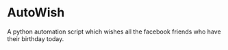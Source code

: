 # AutoWish
A python automation script which wishes all the facebook friends who have their birthday today.
